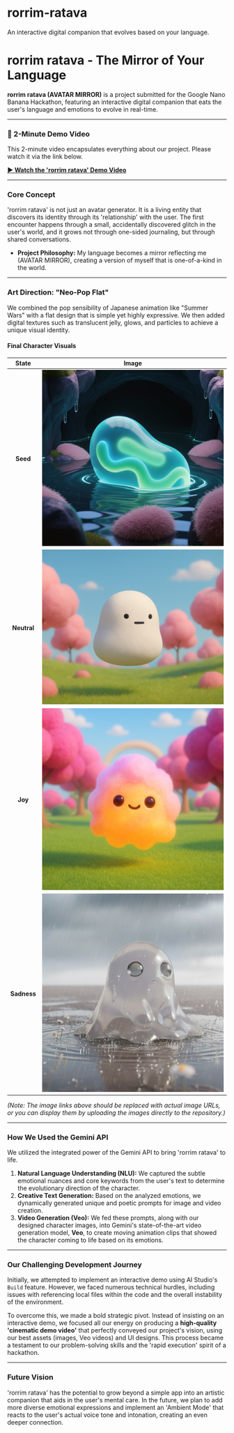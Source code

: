 # rorrim-ratava
An interactive digital companion that evolves based on your language.
# rorrim ratava - The Mirror of Your Language

**rorrim ratava (AVATAR MIRROR)** is a project submitted for the Google Nano Banana Hackathon, featuring an interactive digital companion that eats the user's language and emotions to evolve in real-time.

---

### 🚀 2-Minute Demo Video

This 2-minute video encapsulates everything about our project. Please watch it via the link below.

**[▶️ Watch the 'rorrim ratava' Demo Video](https://youtu.be/VzTj2sKvng8)**

---

###  Core Concept

'rorrim ratava' is not just an avatar generator. It is a living entity that discovers its identity through its 'relationship' with the user. The first encounter happens through a small, accidentally discovered glitch in the user's world, and it grows not through one-sided journaling, but through shared conversations.

- **Project Philosophy:** My language becomes a mirror reflecting me (AVATAR MIRROR), creating a version of myself that is one-of-a-kind in the world.

---

###  Art Direction: "Neo-Pop Flat"

We combined the pop sensibility of Japanese animation like "Summer Wars" with a flat design that is simple yet highly expressive. We then added digital textures such as translucent jelly, glows, and particles to achieve a unique visual identity.

#### Final Character Visuals

| State | Image |
| :---: | :---: |
| **Seed** | ![Seed](https://github.com/LEMOplatz/rorrim-ratava/blob/main/seed.png?raw=true) |
| **Neutral** | ![Neutral](https://github.com/LEMOplatz/rorrim-ratava/blob/main/neutral.png?raw=true) |
| **Joy** | ![Joy](https://github.com/LEMOplatz/rorrim-ratava/blob/main/joy.png?raw=true) |
| **Sadness** | ![Sadness](https://github.com/LEMOplatz/rorrim-ratava/blob/main/sadness.png?raw=true) |

*(Note: The image links above should be replaced with actual image URLs, or you can display them by uploading the images directly to the repository.)*

---

###  How We Used the Gemini API

We utilized the integrated power of the Gemini API to bring 'rorrim ratava' to life.

1.  **Natural Language Understanding (NLU):** We captured the subtle emotional nuances and core keywords from the user's text to determine the evolutionary direction of the character.
2.  **Creative Text Generation:** Based on the analyzed emotions, we dynamically generated unique and poetic prompts for image and video creation.
3.  **Video Generation (Veo):** We fed these prompts, along with our designed character images, into Gemini's state-of-the-art video generation model, **Veo**, to create moving animation clips that showed the character coming to life based on its emotions.

---

### Our Challenging Development Journey

Initially, we attempted to implement an interactive demo using AI Studio's `Build` feature. However, we faced numerous technical hurdles, including issues with referencing local files within the code and the overall instability of the environment.

To overcome this, we made a bold strategic pivot. Instead of insisting on an interactive demo, we focused all our energy on producing a **high-quality 'cinematic demo video'** that perfectly conveyed our project's vision, using our best assets (images, Veo videos) and UI designs. This process became a testament to our problem-solving skills and the 'rapid execution' spirit of a hackathon.

---

###  Future Vision

'rorrim ratava' has the potential to grow beyond a simple app into an artistic companion that aids in the user's mental care. In the future, we plan to add more diverse emotional expressions and implement an 'Ambient Mode' that reacts to the user's actual voice tone and intonation, creating an even deeper connection.
